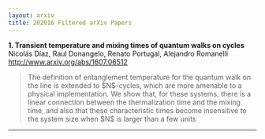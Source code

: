 ```yaml
---
layout: arxiv
title: 202016 Filtered arXiv Papers
---
```


**1.    Transient temperature and mixing times of quantum walks on cycles**  
Nicolás Díaz, Raul Donangelo, Renato Portugal, Alejandro Romanelli  
http://www.arxiv.org/abs/1607.06512  
<blockquote>
<p>
The definition of entanglement temperature for the quantum walk on the line is extended to $N$-cycles, which are more amenable to a physical implementation. We show that, for these systems, there is a linear connection between the thermalization time and the mixing time, and also that these characteristic times become insensitive to the system size when $N$ is larger than a few units
</p>
</blockquote>

------

